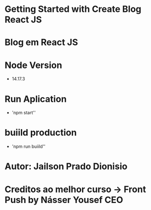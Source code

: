 # Getting Started with Create Blog React JS

# Blog em React JS

# Node Version
- 14.17.3

# Run Aplication
- 'npm start''

# buiild production
- 'npm run buiild''





# Autor: Jailson Prado Dionisio
# Creditos ao melhor curso -> Front Push by Násser Yousef CEO